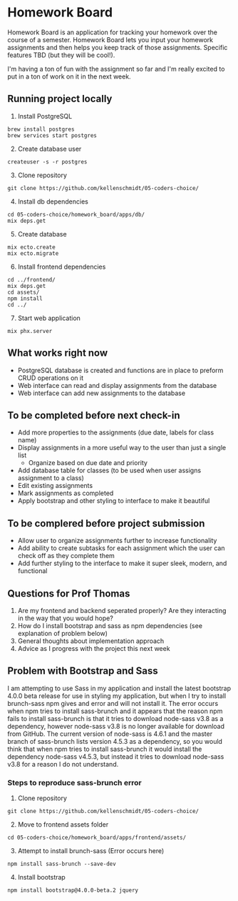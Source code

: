 # Homework Board

Homework Board is an application for tracking your homework over the course of a semester.
Homework Board lets you input your homework assignments and then helps you keep track of
those assignments. Specific features TBD (but they will be cool!).

I'm having a ton of fun with the assignment so far and I'm really excited to put in a ton of
work on it in the next week.

## Running project locally

1. Install PostgreSQL
```
brew install postgres
brew services start postgres
```

2. Create database user
```
createuser -s -r postgres
```

3. Clone repository
```
git clone https://github.com/kellenschmidt/05-coders-choice/
```

4. Install db dependencies
```
cd 05-coders-choice/homework_board/apps/db/
mix deps.get
```

5. Create database
```
mix ecto.create
mix ecto.migrate
```

6. Install frontend dependencies
```
cd ../frontend/
mix deps.get
cd assets/
npm install
cd ../
```

7. Start web application
```
mix phx.server
```

## What works right now

* PostgreSQL database is created and functions are in place to preform CRUD operations on it
* Web interface can read and display assignments from the database
* Web interface can add new assignments to the database

## To be completed before next check-in

* Add more properties to the assignments (due date, labels for class name)
* Display assignments in a more useful way to the user than just a single list
    * Organize based on due date and priority
* Add database table for classes (to be used when user assigns assignment to a class)
* Edit existing assignments
* Mark assignments as completed
* Apply bootstrap and other styling to interface to make it beautiful

## To be complered before project submission
* Allow user to organize assignments further to increase functionality
* Add ability to create subtasks for each assignment which the user can check off as they complete them
* Add further styling to the interface to make it super sleek, modern, and functional

## Questions for Prof Thomas

1. Are my frontend and backend seperated properly? Are they interacting in the way that you would hope?
2. How do I install bootstrap and sass as npm dependencies (see explanation of problem below)
3. General thoughts about implementation approach
4. Advice as I progress with the project this next week

## Problem with Bootstrap and Sass

I am attempting to use Sass in my application and install the latest bootstrap 4.0.0 beta release for use in 
styling my application, but when I try to install brunch-sass npm gives and error and will not install it.
The error occurs when npm tries to install sass-brunch and it appears that the reason npm fails to install 
sass-brunch is that it tries to download node-sass v3.8 as a dependency, however node-sass v3.8 is no longer
available for download from GitHub. The current version of node-sass is 4.6.1 and the master branch of sass-brunch
lists version 4.5.3 as a dependency, so you would think that when npm tries to install sass-brunch it would install
the dependency node-sass v4.5.3, but instead it tries to download node-sass v3.8 for a reason I do not understand.

### Steps to reproduce sass-brunch error
1. Clone repository
```
git clone https://github.com/kellenschmidt/05-coders-choice/
```

2. Move to frontend assets folder
```
cd 05-coders-choice/homework_board/apps/frontend/assets/
```

3. Attempt to install brunch-sass (Error occurs here)
```
npm install sass-brunch --save-dev
```

4. Install bootstrap
```
npm install bootstrap@4.0.0-beta.2 jquery
```
